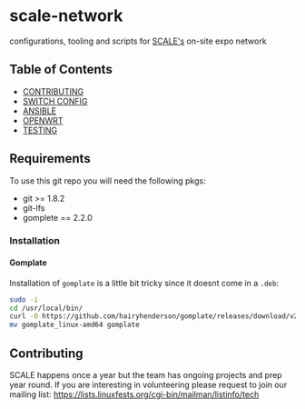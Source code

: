 # scale-network
configurations, tooling and scripts for [SCALE's](https://www.socallinuxexpo.org/) on-site expo network

## Table of Contents
* [CONTRIBUTING](./CONTRIBUTING.md)
* [SWITCH CONFIG](./switch-configuration/README.md)
* [ANSIBLE](./ansible/README.md)
* [OPENWRT](./openwrt/README.md)
* [TESTING](./tests/serverspec/README.md)

## Requirements
To use this git repo you will need the following pkgs:
  - git >= 1.8.2
  - git-lfs
  - gomplete == 2.2.0

### Installation
#### Gomplate
Installation of `gomplate` is a little bit tricky since it doesnt come in a `.deb`:
```bash
sudo -i
cd /usr/local/bin/
curl -O https://github.com/hairyhenderson/gomplate/releases/download/v2.2.0/gomplate_linux-amd64 -L
mv gomplate_linux-amd64 gomplate
```
 
## Contributing
SCALE happens once a year but the team has ongoing projects and prep year round.
If you are interesting in volunteering please request to join our mailing list:
https://lists.linuxfests.org/cgi-bin/mailman/listinfo/tech

